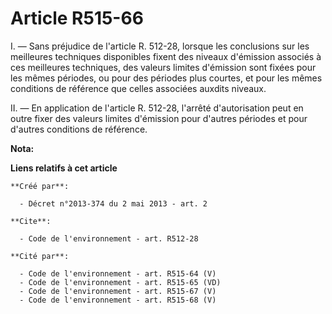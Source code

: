 # Article R515-66

I. ― Sans préjudice de l'article R. 512-28, lorsque les conclusions sur les meilleures techniques disponibles fixent des
niveaux d'émission associés à ces meilleures techniques, des valeurs limites d'émission sont fixées pour les mêmes périodes,
ou pour des périodes plus courtes, et pour les mêmes conditions de référence que celles associées auxdits niveaux. 

II. ― En application de l'article R. 512-28, l'arrêté d'autorisation peut en outre fixer des valeurs limites d'émission pour
d'autres périodes et pour d'autres conditions de référence.

**Nota:**



**Liens relatifs à cet article**

	**Créé par**:

	  - Décret n°2013-374 du 2 mai 2013 - art. 2

	**Cite**:

	  - Code de l'environnement - art. R512-28

	**Cité par**:

	  - Code de l'environnement - art. R515-64 (V)
	  - Code de l'environnement - art. R515-65 (VD)
	  - Code de l'environnement - art. R515-67 (V)
	  - Code de l'environnement - art. R515-68 (V)
